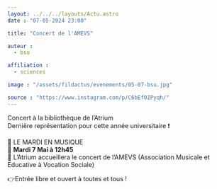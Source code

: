 ```yaml
---
layout: ../../../layouts/Actu.astro
date : "07-05-2024 23:00"

title: "Concert de l'AMEVS"

auteur :
  - bsu

affiliation :
  - sciences

image : "/assets/fildactus/evenements/05-07-bsu.jpg"

source : "https://www.instagram.com/p/C6bEf0ZPyqh/"
---
```


Concert à la bibliothèque de l’Atrium  
Dernière représentation pour cette année universitaire ❗️

🎻 LE MARDI EN MUSIQUE  
📆 __Mardi 7 Mai à 12h45__  
📍 L’Atrium accueillera le concert de l’AMEVS (Association Musicale et Educative à Vocation Sociale)

👉Entrée libre et ouvert à toutes et tous !